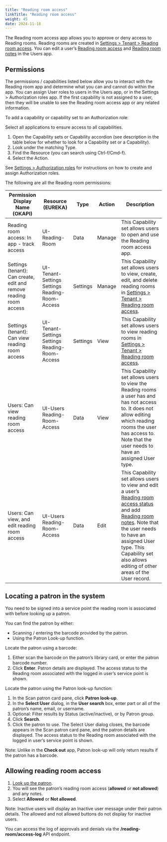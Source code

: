 ```yaml
---
title: "Reading room access"
linkTitle: "Reading room access"
weight: 45
date: 2024-11-18
---
```



The Reading room access app allows you to approve or deny access to Reading rooms. Reading rooms are created in [Settings > Tenant > Reading room access](../../../settings/settings_tenant/settings_tenant/#settings--tenant--reading-room-access). You can edit a user’s [Reading room access](../../../users/#reading-room-access) and [Reading room notes](../../../users/#reading-room-access) in the Users app. 

## Permissions
The permissions / capabilities listed below allow you to interact with the Reading room app and determine what you can and cannot do within the app. You can assign User roles to users in the Users app, or in the Settings > Authorization roles app. If the first capability is not assigned to a user, then they will be unable to see the Reading room access app or any related information.

To add a capability or capability set to an Authorization role: 

Select all applications to ensure access to all capabilities.
1. Open the Capability sets or Capability accordion (see description in the table below for whether to look for a Capability set or a Capability).
2. Look under the matching Type.
3. Find the Resource (you can search using Ctrl-f/Cmd-f).
4. Select the Action.

See [Settings > Authorization roles](../../../settings/settings_authorization-roles/settings_authorization-roles) for instructions on how to create and assign Authorization roles.

The following are all the Reading room permissions:

| Permission Display    Name (OKAPI)                                 | Resource (EUREKA)                               | Type     | Action | Description                                                                                                                                                                                                                                                                                                                |
|--------------------------------------------------------------------|-------------------------------------------------|----------|--------|----------------------------------------------------------------------------------------------------------------------------------------------------------------------------------------------------------------------------------------------------------------------------------------------------------------------------|
| Reading room access: In app - track access                         | UI-Reading-Room                                 | Data     | Manage | This Capability set allows users to open and use the Reading room access app.                                                                                                                                                                                                                                                  |
| Settings (tenant): Can create, edit and remove reading room access | UI-Tenant-Settings Settings Reading-Room-Access | Settings | Manage | This Capability set allows users to view, create, edit, and delete reading rooms in [Settings > Tenant > Reading room access](../../../settings/settings_tenant/settings_tenant/#settings--tenant--reading-room-access).                                                                                                       |
| Settings (tenant): Can view reading room access                    | UI-Tenant-Settings Settings Reading-Room-Access | Settings | View   | This Capability set allows users to view reading rooms in [Settings > Tenant > Reading room access](../../../settings/settings_tenant/settings_tenant/#settings--tenant--reading-room-access).                                                                                                                                 |
| Users: Can view reading room access                                | UI-Users Reading-Room-Access                    | Data     | View   | This Capability set allows users to view the Reading rooms a user has and has not access to. It does not allow editing which reading rooms the user has access to. Note that the user needs to have an assigned User type.                                                                                                     |
| Users: Can view, and edit reading room access                      | UI-Users Reading-Room-Access                    | Data     | Edit   | This Capability set allows users to view and edit a user’s [Reading room access status](../../../users/#reading-room-access) and add [Reading room notes](../../../users/#reading-room-access). Note that the user needs to have an assigned User type. This Capability set also allows editing of other areas of the User record. |


## Locating a patron in the system
You need to be signed into a service point the reading room is associated with before looking up a patron. 

You can find the patron by either:

* Scanning / entering the barcode provided by the patron.
* Using the Patron Look-up function.

Locate the patron using a barcode:

1. Either scan the barcode on the patron’s library card, or enter the patron barcode number.
2. Click **Enter**. Patron details are displayed. The access status to the Reading room associated with the logged in user’s service point is shown.

Locate the patron using the Patron look-up function:
1. In the Scan patron card pane, click **Patron look-up**.
2. In the **Select User** dialog, in the **User search** box, enter part or all of the patron’s name, email, or username.
3. Optional: Filter results by Status (active/inactive), or by Patron group.
4. Click **Search**.
5. Click the patron to use. The Select User dialog closes, the barcode appears in the Scan patron card pane, and the patron details are displayed. The access status to the Reading room associated with the logged in user’s service point is shown.

Note: Unlike in the **Check out** app, Patron look-up will only return results if the patron has a barcode. 

## Allowing reading room access

1. [Look up the patron](#locating-a-patron-in-the-system).
2. You will see the patron’s reading room access (**allowed** or **not allowed**) and any notes.
3. Select **Allowed** or **Not allowed**.

Note: Inactive users will display an Inactive user message under their patron details. The allowed and not allowed buttons do not display for inactive users.

You can access the log of approvals and denials via the **/reading-room/access-log** API endpoint.
